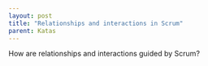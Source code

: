 ```yaml
---
layout: post
title: "Relationships and interactions in Scrum"
parent: Katas
---
```

How are relationships and interactions guided by Scrum?

